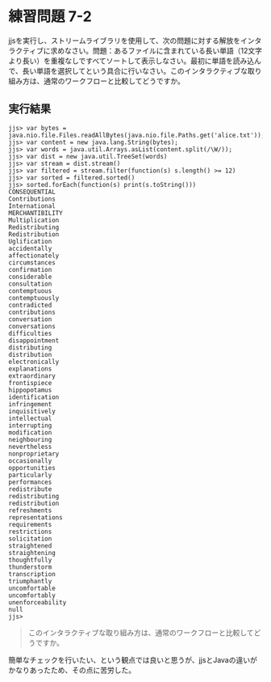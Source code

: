 # 練習問題 7-2

jjsを実行し、ストリームライブラリを使用して、次の問題に対する解放をインタラクティブに求めなさい。問題：あるファイルに含まれている長い単語（12文字より長い）を重複なしですべてソートして表示しなさい。最初に単語を読み込んで、長い単語を選択してという具合に行いなさい。このインタラクティブな取り組み方は、通常のワークフローと比較してどうですか。

## 実行結果

    jjs> var bytes = java.nio.file.Files.readAllBytes(java.nio.file.Paths.get('alice.txt'));
    jjs> var content = new java.lang.String(bytes);
    jjs> var words = java.util.Arrays.asList(content.split(/\W/));
    jjs> var dist = new java.util.TreeSet(words)
    jjs> var stream = dist.stream()
    jjs> var filtered = stream.filter(function(s) s.length() >= 12)
    jjs> var sorted = filtered.sorted()
    jjs> sorted.forEach(function(s) print(s.toString()))
    CONSEQUENTIAL
    Contributions
    International
    MERCHANTIBILITY
    Multiplication
    Redistributing
    Redistribution
    Uglification
    accidentally
    affectionately
    circumstances
    confirmation
    considerable
    consultation
    contemptuous
    contemptuously
    contradicted
    contributions
    conversation
    conversations
    difficulties
    disappointment
    distributing
    distribution
    electronically
    explanations
    extraordinary
    frontispiece
    hippopotamus
    identification
    infringement
    inquisitively
    intellectual
    interrupting
    modification
    neighbouring
    nevertheless
    nonproprietary
    occasionally
    opportunities
    particularly
    performances
    redistribute
    redistributing
    redistribution
    refreshments
    representations
    requirements
    restrictions
    solicitation
    straightened
    straightening
    thoughtfully
    thunderstorm
    transcription
    triumphantly
    uncomfortable
    uncomfortably
    unenforceability
    null
    jjs>

> このインタラクティブな取り組み方は、通常のワークフローと比較してどうですか。

簡単なチェックを行いたい、という観点では良いと思うが、jjsとJavaの違いがかなりあったため、その点に苦労した。
